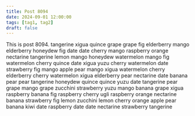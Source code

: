 ```yaml
---
title: Post 8094
date: 2024-09-01 12:00:00
tags: [tag1, tag2]
draft: false
---
```

This is post 8094.
tangerine
xigua
quince
grape
grape
fig
elderberry
mango
elderberry
honeydew
fig
date
date
cherry
mango
raspberry
orange
nectarine
tangerine
lemon
mango
honeydew
watermelon
mango
fig
watermelon
cherry
quince
date
xigua
yuzu
cherry
watermelon
date
strawberry
fig
mango
apple
pear
mango
xigua
watermelon
cherry
elderberry
cherry
watermelon
xigua
elderberry
pear
nectarine
date
banana
pear
pear
tangerine
honeydew
quince
quince
yuzu
date
tangerine
pear
grape
mango
grape
zucchini
strawberry
yuzu
mango
banana
grape
xigua
raspberry
banana
fig
raspberry
cherry
ugli
raspberry
orange
nectarine
banana
strawberry
fig
lemon
zucchini
lemon
cherry
orange
apple
pear
banana
kiwi
date
raspberry
date
date
nectarine
strawberry
tangerine

